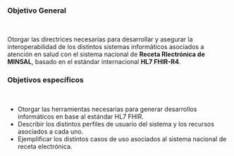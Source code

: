 ### Objetivo General
<br>

Otorgar las directrices necesarias para desarrollar y asegurar la interoperabilidad de los distintos sistemas informáticos asociados a atención en salud con el sistema nacional de **Receta Rlectrónica de MINSAL**, basado en el estándar internacional **HL7 FHIR-R4**.

### Objetivos específicos
<br>

* Otorgar las herramientas necesarias para generar desarrollos informáticos en base al estándar HL7 FHIR.
* Describir los distintos perfiles de usuario del sistema y los recursos asociados a cada uno.
* Ejemplificar los distintos casos de uso asociados al sistema nacional de receta electrónica.
